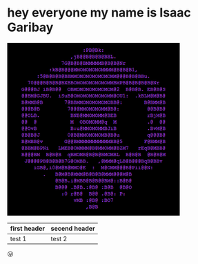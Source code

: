 # hey everyone my name is Isaac Garibay
![](400px-Sombra_skull.png)


first header | secend header
-------------|--------------
test 1|test 2

:stuck_out_tongue:

